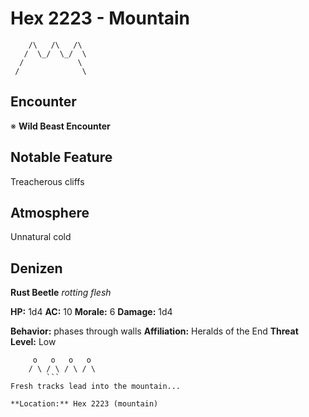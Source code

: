 # Hex 2223 - Mountain
```
    /\   /\   /\
   /  \_/  \_/  \
  /            \
 /              \
```

## Encounter

※ **Wild Beast Encounter**

## Notable Feature

Treacherous cliffs

## Atmosphere

Unnatural cold

## Denizen

**Rust Beetle**
*rotting flesh*

**HP:** 1d4 **AC:** 10 **Morale:** 6
**Damage:** 1d4

**Behavior:** phases through walls
**Affiliation:** Heralds of the End
**Threat Level:** Low

```
     o   o   o   o
    / \ / \ / \ / \
        ```
Fresh tracks lead into the mountain...

**Location:** Hex 2223 (mountain)
